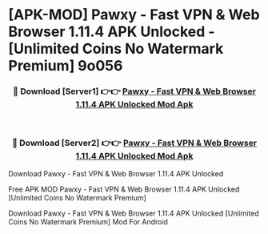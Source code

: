 # [APK-MOD] Pawxy - Fast VPN & Web Browser 1.11.4 APK Unlocked - [Unlimited Coins No Watermark Premium] 9o056



<div align="center">
<h3>🔴 Download [Server1] 👉👉 <a href="https://momento.my/?title=Pawxy_-_Fast_VPN_&_Web_Browser_1.11.4_APK_Unlocked">Pawxy - Fast VPN & Web Browser 1.11.4 APK Unlocked Mod Apk</a></h3><br>

<h3>🔴 Download [Server2] 👉👉 <a href="https://momento.my/?title=Pawxy_-_Fast_VPN_&_Web_Browser_1.11.4_APK_Unlocked">Pawxy - Fast VPN & Web Browser 1.11.4 APK Unlocked Mod Apk</a></h3>
</div>



Download Pawxy - Fast VPN & Web Browser 1.11.4 APK Unlocked 

Free APK MOD Pawxy - Fast VPN & Web Browser 1.11.4 APK Unlocked [Unlimited Coins No Watermark Premium]

Download Pawxy - Fast VPN & Web Browser 1.11.4 APK Unlocked [Unlimited Coins No Watermark Premium] Mod For Android
